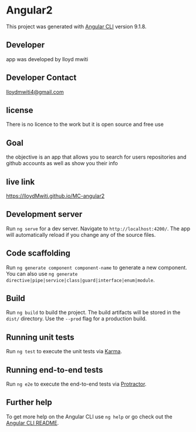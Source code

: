 # Angular2

This project was generated with [Angular CLI](https://github.com/angular/angular-cli) version 9.1.8.
## Developer
 app was developed by lloyd mwiti

## Developer Contact

 lloydmwiti4@gmail.com

## license

There is no licence to the work but it is open source and free use

## Goal

the objective is an app that allows you to search for users repositories and github accounts as well as show you their info

## live link

https://lloydMwiti.github.io/MC-angular2

## Development server

Run `ng serve` for a dev server. Navigate to `http://localhost:4200/`. The app will automatically reload if you change any of the source files.

## Code scaffolding

Run `ng generate component component-name` to generate a new component. You can also use `ng generate directive|pipe|service|class|guard|interface|enum|module`.

## Build

Run `ng build` to build the project. The build artifacts will be stored in the `dist/` directory. Use the `--prod` flag for a production build.

## Running unit tests

Run `ng test` to execute the unit tests via [Karma](https://karma-runner.github.io).

## Running end-to-end tests

Run `ng e2e` to execute the end-to-end tests via [Protractor](http://www.protractortest.org/).

## Further help

To get more help on the Angular CLI use `ng help` or go check out the [Angular CLI README](https://github.com/angular/angular-cli/blob/master/README.md).

